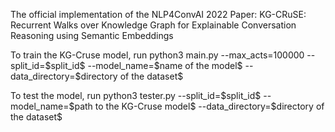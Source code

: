 The official implementation of the NLP4ConvAI 2022 Paper: KG-CRuSE: Recurrent Walks over Knowledge Graph for Explainable Conversation Reasoning using Semantic Embeddings

To train the KG-Cruse model, run
python3 main.py --max_acts=100000 --split_id=\$split_id\$ --model_name=\$name of the model\$ --data_directory=\$directory of the dataset\$

To test the model, run
python3 tester.py --split_id=\$split_id\$ --model_name=\$path to the KG-Cruse model\$ --data_directory=\$directory of the dataset\$